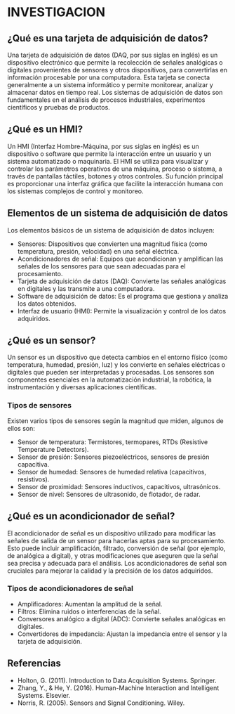 # INVESTIGACION
## ¿Qué es una tarjeta de adquisición de datos?
Una tarjeta de adquisición de datos (DAQ, por sus siglas en inglés) es un dispositivo electrónico que permite la recolección de señales analógicas o digitales provenientes de sensores y otros dispositivos, para convertirlas en información procesable por una computadora. Esta tarjeta se conecta generalmente a un sistema informático y permite monitorear, analizar y almacenar datos en tiempo real. Los sistemas de adquisición de datos son fundamentales en el análisis de procesos industriales, experimentos científicos y pruebas de productos.
## ¿Qué es un HMI?
Un HMI (Interfaz Hombre-Máquina, por sus siglas en inglés) es un dispositivo o software que permite la interacción entre un usuario y un sistema automatizado o maquinaria. El HMI se utiliza para visualizar y controlar los parámetros operativos de una máquina, proceso o sistema, a través de pantallas táctiles, botones y otros controles. Su función principal es proporcionar una interfaz gráfica que facilite la interacción humana con los sistemas complejos de control y monitoreo.
## Elementos de un sistema de adquisición de datos
Los elementos básicos de un sistema de adquisición de datos incluyen:
-	Sensores: Dispositivos que convierten una magnitud física (como temperatura, presión, velocidad) en una señal eléctrica.
-	Acondicionadores de señal: Equipos que acondicionan y amplifican las señales de los sensores para que sean adecuadas para el procesamiento.
-	Tarjeta de adquisición de datos (DAQ): Convierte las señales analógicas en digitales y las transmite a una computadora.
-	Software de adquisición de datos: Es el programa que gestiona y analiza los datos obtenidos.
-	Interfaz de usuario (HMI): Permite la visualización y control de los datos adquiridos.
## ¿Qué es un sensor?
Un sensor es un dispositivo que detecta cambios en el entorno físico (como temperatura, humedad, presión, luz) y los convierte en señales eléctricas o digitales que pueden ser interpretadas y procesadas. Los sensores son componentes esenciales en la automatización industrial, la robótica, la instrumentación y diversas aplicaciones científicas.
### Tipos de sensores
Existen varios tipos de sensores según la magnitud que miden, algunos de ellos son:
- Sensor de temperatura: Termistores, termopares, RTDs (Resistive Temperature Detectors).
- Sensor de presión: Sensores piezoeléctricos, sensores de presión capacitiva.
- Sensor de humedad: Sensores de humedad relativa (capacitivos, resistivos).
-	Sensor de proximidad: Sensores inductivos, capacitivos, ultrasónicos.
-	Sensor de nivel: Sensores de ultrasonido, de flotador, de radar.
## ¿Qué es un acondicionador de señal?
El acondicionador de señal es un dispositivo utilizado para modificar las señales de salida de un sensor para hacerlas aptas para su procesamiento. Esto puede incluir amplificación, filtrado, conversión de señal (por ejemplo, de analógica a digital), y otras modificaciones que aseguren que la señal sea precisa y adecuada para el análisis. Los acondicionadores de señal son cruciales para mejorar la calidad y la precisión de los datos adquiridos.
### Tipos de acondicionadores de señal
-	Amplificadores: Aumentan la amplitud de la señal.
-	Filtros: Elimina ruidos o interferencias de la señal.
-	Conversores analógico a digital (ADC): Convierte señales analógicas en digitales.
-	Convertidores de impedancia: Ajustan la impedancia entre el sensor y la tarjeta de adquisición.

## Referencias
- Holton, G. (2011). Introduction to Data Acquisition Systems. Springer.
- Zhang, Y., & He, Y. (2016). Human-Machine Interaction and Intelligent Systems. Elsevier.
-	Norris, R. (2005). Sensors and Signal Conditioning. Wiley.

